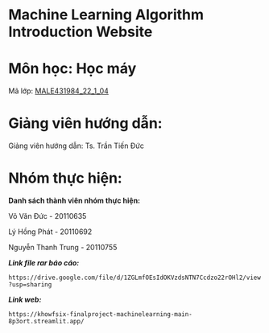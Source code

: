 # Machine Learning Algorithm Introduction Website

# Môn học: Học máy

Mã lớp: [MALE431984_22_1_04](https://utex.hcmute.edu.vn/course/view.php?id=25258)

# Giảng viên hướng dẫn:

Giảng viên hướng dẫn: Ts. Trần Tiến Đức

# Nhóm thực hiện:

**Danh sách thành viên nhóm thực hiện:** 

Võ Văn Đức - 20110635

Lý Hồng Phát - 20110692

Nguyễn Thanh Trung - 20110755

***Link file rar báo cáo:***

`https://drive.google.com/file/d/1ZGLmfOEsIdOKVzdsNTN7Ccdzo22rOHl2/view?usp=sharing`

***Link web:***

`https://khowfsix-finalproject-machinelearning-main-8p3ort.streamlit.app/`
